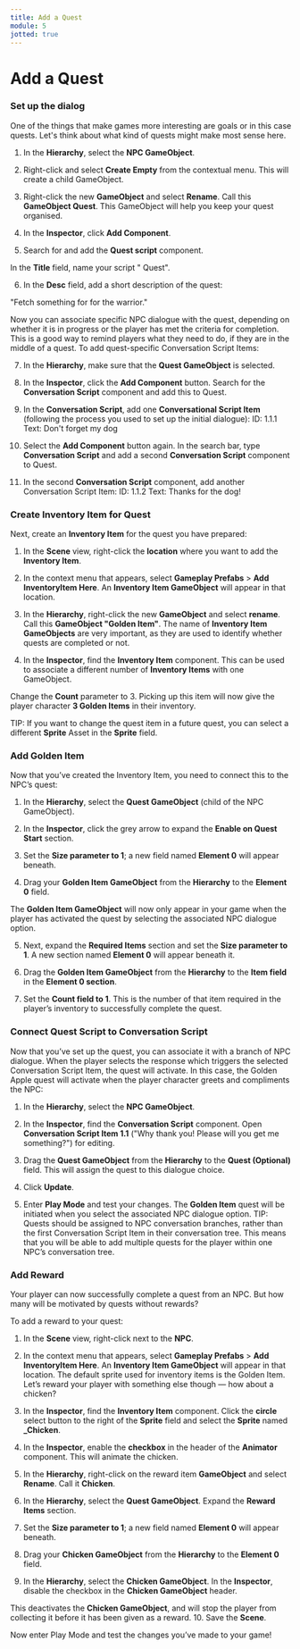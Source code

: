 ```yaml
---
title: Add a Quest
module: 5
jotted: true
---
```


# Add a Quest

### Set up the dialog

One of the things that make games more interesting are goals or in this case quests.  Let's think about what kind of quests might make most sense here.

1.  In the **Hierarchy**, select the **NPC GameObject**.

2.  Right-click and select **Create Empty** from the contextual menu. This will create a child GameObject.

3. Right-click the new **GameObject** and select **Rename**. Call this **GameObject Quest**.
This GameObject will help you keep your quest organised. 

4.  In the **Inspector**, click **Add Component**.

5.  Search for and add the **Quest script** component.
 
 In the **Title** field, name your script "<your> Quest".

6.  In the **Desc** field, add a short description of the quest:

 "Fetch something for for the warrior."

Now you can associate specific NPC dialogue with the quest, depending on whether it is in progress or the player has met the criteria for completion. This is a good way to remind players what they need to do, if they are in the middle of a quest.
To add quest-specific Conversation Script Items:

7.  In the **Hierarchy**, make sure that the **Quest GameObject** is selected.

8.  In the **Inspector**, click the **Add Component** button. Search for the **Conversation Script** component and add this to Quest.

9.  In the **Conversation Script**, add one **Conversational Script Item** (following the process you used to set up the initial dialogue):
ID: 1.1.1
Text: Don't forget my dog


10.   Select the **Add Component** button again. In the search bar, type **Conversation Script** and add a second **Conversation Script** component to Quest.

11.  In the second **Conversation Script** component, add another Conversation Script Item:
ID: 1.1.2
Text: Thanks for the dog!

### Create Inventory Item for Quest

Next, create an **Inventory Item** for the quest you have prepared:
1.  In the **Scene** view, right-click the **location** where you want to add the **Inventory Item**. 

2.  In the context menu that appears, select **Gameplay Prefabs** > **Add InventoryItem Here**. An **Inventory Item GameObject** will appear in that location.


3.  In the **Hierarchy**, right-click the new **GameObject** and select **rename**. Call this **GameObject "Golden Item"**. The name of **Inventory Item GameObjects** are very important, as they are used to identify whether quests are completed or not.

4.  In the **Inspector**, find the **Inventory Item** component. This can be used to associate a different number of **Inventory Items** with one GameObject. 

Change the **Count** parameter to 3. Picking up this item will now give the player character **3 Golden Items** in their inventory. 

TIP: If you want to change the quest item in a future quest, you can select a different **Sprite** Asset in the **Sprite** field.

### Add Golden Item

Now that you’ve created the Inventory Item, you need to connect this to the NPC’s quest:
1.  In the **Hierarchy**, select the **Quest GameObject** (child of the NPC GameObject).

2.  In the **Inspector**, click the grey arrow to expand the **Enable on Quest Start** section. 


3.  Set the **Size parameter to 1**; a new field named **Element 0** will appear beneath. 

4.  Drag your **Golden Item GameObject** from the **Hierarchy** to the **Element 0** field. 


The **Golden Item GameObject** will now only appear in your game when the player has activated the quest by selecting the associated NPC dialogue option.

5.  Next, expand the **Required Items** section and set the **Size parameter to 1**. A new section named **Element 0** will appear beneath it. 

6.  Drag the **Golden Item GameObject** from the **Hierarchy** to the **Item field** in the **Element 0 section**. 

7. Set the **Count field to 1**. This is the number of that item required in the player’s inventory to successfully complete the quest.


### Connect Quest Script to Conversation Script

Now that you’ve set up the quest, you can associate it with a branch of NPC dialogue. When the player selects the response which triggers the selected Conversation Script Item, the quest will activate.
In this case, the Golden Apple quest will activate when the player character greets and compliments the NPC:


1.  In the **Hierarchy**, select the **NPC GameObject**.

2.  In the **Inspector**, find the **Conversation Script** component. Open **Conversation Script Item 1.1** ("Why thank you! Please will you get me something?") for editing.

3.  Drag the **Quest GameObject** from the **Hierarchy** to the **Quest (Optional)** field. This will assign the quest to this dialogue choice.

4.  Click **Update**.


5.  Enter **Play Mode** and test your changes. The **Golden Item** quest will be initiated when you select the associated NPC dialogue option.
TIP: Quests should be assigned to NPC conversation branches, rather than the first Conversation Script Item in their conversation tree. This means that you will be able to add multiple quests for the player within one NPC’s conversation tree.

### Add Reward

Your player can now successfully complete a quest from an NPC. But how many will be motivated by quests without rewards?

To add a reward to your quest:

1.  In the **Scene** view, right-click next to the **NPC**. 

2.  In the context menu that appears, select **Gameplay Prefabs** > **Add InventoryItem Here**. An **Inventory Item GameObject** will appear in that location. The default sprite used for inventory items is the Golden Item. Let’s reward your player with something else though — how about a chicken?

3.  In the **Inspector**, find the **Inventory Item** component. Click the **circle** select button to the right of the **Sprite** field and select the **Sprite** named **_Chicken**.

4.  In the **Inspector**, enable the **checkbox** in the header of the **Animator** component. This will animate the chicken.

5.  In the **Hierarchy**, right-click on the reward item **GameObject** and select **Rename**. Call it **Chicken**. 

6.  In the **Hierarchy**, select the **Quest GameObject**. Expand the **Reward Items** section.

7.  Set the **Size parameter to 1**; a new field named **Element 0** will appear beneath. 

8.  Drag your **Chicken GameObject** from the **Hierarchy** to the **Element 0** field. 

9.  In the **Hierarchy**, select the **Chicken GameObject**. In the **Inspector**, disable the checkbox in the **Chicken GameObject** header.

This deactivates the **Chicken GameObject**, and will stop the player from collecting it before it has been given as a reward.
10.  Save the **Scene**. 

Now enter Play Mode and test the changes you’ve made to your game!
